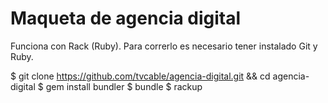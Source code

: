 Maqueta de agencia digital
==========================

Funciona con Rack (Ruby). Para correrlo es necesario tener instalado Git y Ruby.

$ git clone https://github.com/tvcable/agencia-digital.git && cd agencia-digital
$ gem install bundler
$ bundle
$ rackup
